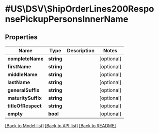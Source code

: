 # #US\DSV\ShipOrderLines200ResponsePickupPersonsInnerName

## Properties

Name | Type | Description | Notes
------------ | ------------- | ------------- | -------------
**completeName** | **string** |  | [optional]
**firstName** | **string** |  | [optional]
**middleName** | **string** |  | [optional]
**lastName** | **string** |  | [optional]
**generalSuffix** | **string** |  | [optional]
**maturitySuffix** | **string** |  | [optional]
**titleOfRespect** | **string** |  | [optional]
**empty** | **bool** |  | [optional]


[[Back to Model list]](../) [[Back to API list]](../../Api/US/DSV) [[Back to README]](../../README.md)
